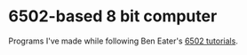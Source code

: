 # 6502-based 8 bit computer

Programs I've made while following Ben Eater's [6502 tutorials](https://eater.net/6502).
